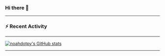 ### Hi there 👋

---

### :zap: Recent Activity

<!--START_SECTION:activity-->

<!--END_SECTION:activity-->

---

[![noahdotpy's GitHub stats](https://github-readme-stats.vercel.app/api?username=noahdotpy)](https://github.com/anuraghazra/github-readme-stats)

---
